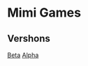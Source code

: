 # Mimi Games

## Vershons
[Beta](https://makecode.com/_iTp0FCJUJfjC)
[Alpha](https://makecode.com/_ig4JzoCpq7dc)
